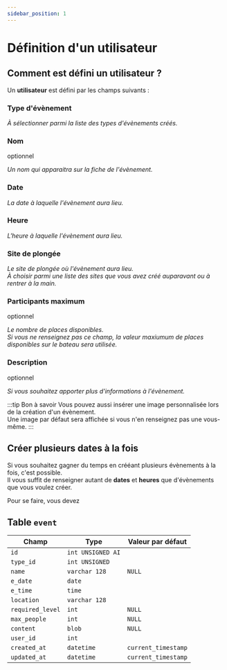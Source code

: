 ```yaml
---
sidebar_position: 1
---
```


# Définition d'un utilisateur

## Comment est défini un utilisateur ?

Un **utilisateur** est défini par les champs suivants :

### Type d'évènement
_À sélectionner parmi la liste des types d'évènements créés._

### Nom
<span class='grayed'>optionnel</span>

_Un nom qui apparaitra sur la fiche de l'évènement._

### Date
_La date à laquelle l'évènement aura lieu._

### Heure
_L'heure à laquelle l'évènement aura lieu._

### Site de plongée
_Le site de plongée où l'évènement aura lieu.<br/>À choisir parmi une liste des sites que vous avez créé auparavant ou à rentrer à la main._

### Participants maximum
<span class='grayed'>optionnel</span>

_Le nombre de places disponibles.<br/>Si vous ne renseignez pas ce champ, la valeur maxiumum de places disponibles sur le bateau sera utilisée._

### Description
<span class='grayed'>optionnel</span>

_Si vous souhaitez apporter plus d'informations à l'évènement._

:::tip Bon à savoir
Vous pouvez aussi insérer une image personnalisée lors de la création d'un évènement.<br/>
Une image par défaut sera affichée si vous n'en renseignez pas une vous-même.
:::

## Créer plusieurs dates à la fois

Si vous souhaitez gagner du temps en crééant plusieurs évènements à la fois, c'est possible.<br/>
Il vous suffit de renseigner autant de **dates** et **heures** que d'évènements que vous voulez créer.

Pour se faire, vous devez

## Table `event`

| Champ            | Type              | Valeur par défaut   |
|------------------|-------------------|---------------------|
| `id`             | `int UNSIGNED AI` |                    |
| `type_id`        | `int UNSIGNED`    |                    |
| `name`           | `varchar 128`     | `NULL`                |
| `e_date`         | `date`            |                    |
| `e_time`         | `time`            |                    |
| `location`       | `varchar 128`     |                    |
| `required_level` | `int`             | `NULL`                |
| `max_people`     | `int`             | `NULL`                |
| `content`        | `blob`            | `NULL`                |
| `user_id`        | `int`             |                    |
| `created_at`     | `datetime`        | `current_timestamp`   |
| `updated_at`     | `datetime`        | `current_timestamp`   |